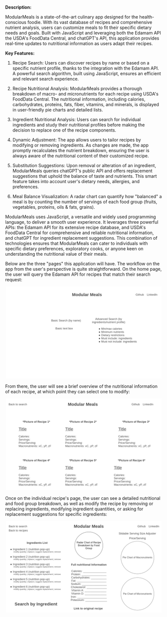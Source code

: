 **Description:**

ModularMeals is a state-of-the-art culinary app designed for the health-conscious foodie. With its vast database of recipes and comprehensive nutrient analysis, users can customize meals to fit their specific dietary needs and goals. Built with JavaScript and leveraging both the Edamam API the USDA's FoodData Central, and chatGPT's API, this application provides real-time updates to nutritional information as users adapt their recipes.

**Key Features:**

1. Recipe Search: Users can discover recipes by name or based on a specific nutrient profile, thanks to the integration with the Edamam API. A powerful search algorithm, built using JavaScript, ensures an efficient and relevant search experience.

2. Recipe Nutritional Analysis: ModularMeals provides a thorough breakdown of macro- and micronutrients for each recipe using USDA's FoodData Central. The nutritional information, including calories, carbohydrates, proteins, fats, fiber, vitamins, and minerals, is displayed in user-friendly pie charts and detailed lists. 

3. Ingredient Nutritional Analysis: Users can search for individual ingredients and study their nutritional profiles before making the decision to replace one of the recipe components.

4. Dynamic Adjustment: The app allows users to tailor recipes by modifying or removing ingredients. As changes are made, the app promptly recalculates the nutrient breakdown, ensuring the user is always aware of the nutritional content of their customized recipe.

5. Substitution Suggestions: Upon removal or alteration of an ingredient, ModularMeals queries chatGPT's public API and offers replacement suggestions that uphold the balance of taste and nutrients. This smart feature takes into account user's dietary needs, allergies, and preferences.

6. Meal Balance Visualization: A radar chart can quantify how "balanced" a meal is by counting the number of servings of each food group (fruits, vegetables, proteins, oils & fats, grains).

ModularMeals uses JavaScript, a versatile and widely used programming language, to deliver a smooth user experience. It leverages three powerful APIs: the Edamam API for its extensive recipe database, and USDA's FoodData Central for comprehensive and reliable nutritional information, and chatGPT for ingredient replacement suggestions. This combination of technologies ensures that ModularMeals can cater to individuals with specific dietary preferences, exploratory cooks, or anyone keen on understanding the nutritional value of their meals.

Below are the three "pages" this application will have. The workflow on the app from the user's perspective is quite straightforward. On the home page, the user will query the Edamam API for recipes that match their search request:

<p align="center"> 
    <img src="assets/wireframes/1-Homepage.png" alt="homepage" width="500"/>
</p>

From there, the user will see a brief overview of the nutritional information of each recipe, at which point they can select one to modify:

<p align="center"> 
    <img src="assets/wireframes/2-Recipe-Index-Page.png" alt="index-page" width="500"/>
</p>

Once on the individual recipe's page, the user can see a detailed nutritional and food group breakdown, as well as modify the recipe by removing or replacing ingredients, modifying ingredient quantities, or asking for replacement suggestions for specific ingredients:

<p align="center"> 
    <img src="assets/wireframes/3-Recipe-Show-Page.png" alt="show-page" width="500"/>
</p>
